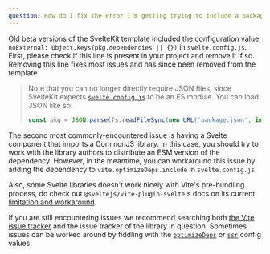```yaml
---
question: How do I fix the error I'm getting trying to include a package?
---
```


Old beta versions of the SvelteKit template included the configuration value `noExternal: Object.keys(pkg.dependencies || {})` in `svelte.config.js`. First, please check if this line is present in your project and remove it if so. Removing this line fixes most issues and has since been removed from the template.

> Note that you can no longer directly require JSON files, since SvelteKit expects [`svelte.config.js`](/docs#configuration) to be an ES module. You can load JSON like so:
>
> ```js
> const pkg = JSON.parse(fs.readFileSync(new URL('package.json', import.meta.url), 'utf8'));
> ```

The second most commonly-encountered issue is having a Svelte component that imports a CommonJS library. In this case, you should try to work with the library authors to distribute an ESM version of the dependency. However, in the meantime, you can workaround this issue by adding the dependency to `vite.optimizeDeps.include` in `svelte.config.js`.

Also, some Svelte libraries doesn't work nicely with Vite's pre-bundling process, do check out `@sveltejs/vite-plugin-svelte`'s docs on its current [limitation and workaround](https://github.com/sveltejs/vite-plugin-svelte/tree/main/packages/vite-plugin-svelte#importing-third-party-svelte-libraries).

If you are still encountering issues we recommend searching both [the Vite issue tracker](https://github.com/vitejs/vite/issues) and the issue tracker of the library in question. Sometimes issues can be worked around by fiddling with the [`optimizeDeps`](https://vitejs.dev/config/#dep-optimization-options) or [`ssr`](https://vitejs.dev/config/#ssr-options) config values.
